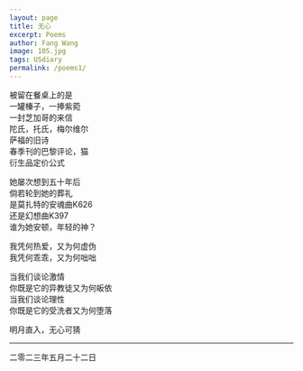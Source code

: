 ```yaml
---
layout: page
title: 无心 
excerpt: Poems
author: Fang Wang
image: 105.jpg
tags: USdiary
permalink: /poems1/
---
```


被留在餐桌上的是    
一罐榛子，一捧紫菀    
一封芝加哥的来信    
陀氏，托氏，梅尔维尔     
萨福的旧诗    
春季刊的巴黎评论，猫    
衍生品定价公式    

她屡次想到五十年后    
倘若轮到她的葬礼   
是莫扎特的安魂曲K626    
还是幻想曲K397   
谁为她安顿，年轻的神？

我凭何热爱，又为何虚伪    
我凭何乖乖，又为何咄咄

当我们谈论激情    
你既是它的异教徒又为何皈依    
当我们谈论理性    
你既是它的受洗者又为何堕落
    
明月直入，无心可猜


****

二零二三年五月二十二日
